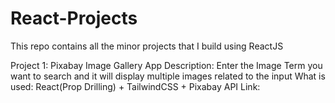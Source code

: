 # React-Projects
This repo contains all the minor projects that I build using ReactJS

Project 1: Pixabay Image Gallery App
Description: Enter the Image Term you want to search and it will display multiple images related to the input
What is used: React(Prop Drilling) + TailwindCSS + Pixabay API
Link: 
